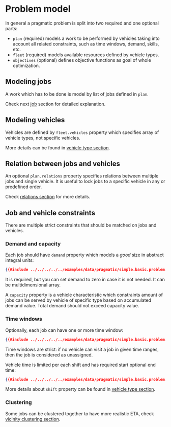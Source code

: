 # Problem model 

In general a pragmatic problem is split into two required and one optional parts:

* `plan` (required) models a work to be performed by vehicles taking into account all related constraints, such as time windows,
  demand, skills, etc.
* `fleet` (required) models available resources defined by vehicle types.
* `objectives` (optional) defines objective functions as goal of whole optimization.


## Modeling jobs

A work which has to be done is model by list of jobs defined in `plan`.

Check next [job](./jobs.md) section for detailed explanation.

## Modeling vehicles

Vehicles are defined by `fleet.vehicles` property which specifies array of vehicle types, not specific vehicles.
 
More details can be found in [vehicle type section](./vehicles.md).


## Relation between jobs and vehicles

An optional `plan.relations` property specifies relations between multiple jobs and single vehicle. It is useful to
lock jobs to a specific vehicle in any or predefined order.
 
Check [relations section](./relations.md) for more details.


## Job and vehicle constraints

There are multiple strict constraints that should be matched on jobs and vehicles.

### Demand and capacity

Each job should have `demand` property which models a _good_ size in abstract integral units:

```json
{{#include ../../../../../examples/data/pragmatic/simple.basic.problem.json:27:29}}
```

It is required, but you can set demand to zero in case it is not needed. It can be multidimensional array.

A `capacity` property is a vehicle characteristic which constraints amount of jobs can be served by vehicle of specific
type based on accumulated demand value. Total demand should not exceed capacity value.

### Time windows

Optionally, each job can have one or more time window:

```json
{{#include ../../../../../examples/data/pragmatic/simple.basic.problem.json:15:24}}
```

Time windows are strict: if no vehicle can visit a job in given time ranges, then the job is considered as unassigned. 

Vehicle time is limited per each shift and has required start optional end time:

```json
{{#include ../../../../../examples/data/pragmatic/simple.basic.problem.json:114:127}}
```

More details about `shift` property can be found in [vehicle type section](./vehicles.md).


### Clustering

Some jobs can be clustered together to have more realistic ETA, check [vicinity clustering section](./clustering.md).